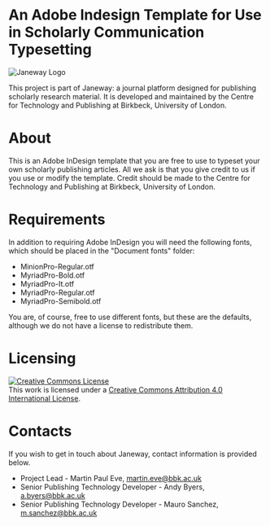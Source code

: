# An Adobe Indesign Template for Use in Scholarly Communication Typesetting
![Janeway Logo](http://www.openlibhums.org/hosted_files/Janeway-Logo-05.png "Janeway")

This project is part of Janeway: a journal platform designed for publishing scholarly research material. It is developed and maintained by the Centre for Technology and Publishing at Birkbeck, University of London.

# About
This is an Adobe InDesign template that you are free to use to typeset your own scholarly publishing articles. All we ask is that you give credit to us if you use or modify the template. Credit should be made to the Centre for Technology and Publishing at Birkbeck, University of London.

# Requirements
In addition to requiring Adobe InDesign you will need the following fonts, which should be placed in the "Document fonts" folder:

* MinionPro-Regular.otf
* MyriadPro-Bold.otf
* MyriadPro-It.otf
* MyriadPro-Regular.otf
* MyriadPro-Semibold.otf

You are, of course, free to use different fonts, but these are the defaults, although we do not have a license to redistribute them.

# Licensing
<a rel="license" href="http://creativecommons.org/licenses/by/4.0/"><img alt="Creative Commons License" style="border-width:0" src="https://i.creativecommons.org/l/by/4.0/88x31.png" /></a><br />This work is licensed under a <a rel="license" href="http://creativecommons.org/licenses/by/4.0/">Creative Commons Attribution 4.0 International License</a>.

# Contacts
If you wish to get in touch about Janeway, contact information is provided below.

* Project Lead - Martin Paul Eve, martin.eve@bbk.ac.uk
* Senior Publishing Technology Developer - Andy Byers, a.byers@bbk.ac.uk
* Senior Publishing Technology Developer - Mauro Sanchez, m.sanchez@bbk.ac.uk
